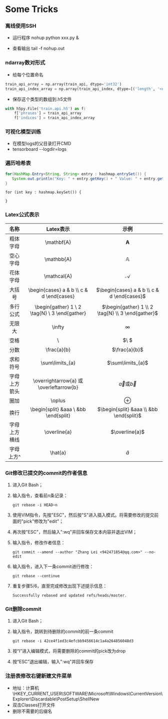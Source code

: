 # Some Tricks

### 离线使用SSH

- 运行程序 nohup python xxx.py & 

- 查看输出 tail -f nohup.out

### ndarray数对形式 

- 给每个位置命名

```python
train_api_array = np.array(train_api, dtype='int32')
train_api_index_array = np.array(train_api_index, dtype=[('length', '<u4'), ('pos', '<u4')])
```

- 保存这个类型的数组到.h5文件

```python
with h5py.File('train.api.h5') as f:
    f['phrases'] = train_api_array
    f['indices'] = train_api_index_array
```

### 可视化模型训练

- 在模型logs的父目录打开CMD
- tensorboard --logdir=logs

### 遍历哈希表

```java
for(HashMap.Entry<String, String> entry : hashmap.entrySet()) {
   System.out.println("Key: " + entry.getKey() + " Value: " + entry.getValue());
}
```

```
for (int key : hashmap.keySet()) {

}
```



### Latex公式表示

|     名称     |                    Latex表示                    |                       示例                        |
| :----------: | :---------------------------------------------: | :-----------------------------------------------: |
|   粗体字母   |                   \mathbf{A}                    |                   $\mathbf{A}$                    |
|   空心字母   |                   \mathbb{A}                    |                   $\mathbb{A}$                    |
|   花体字母   |                   \mathcal{A}                   |                   $\mathcal{A}$                   |
|    大括号    |   \begin{cases} a & b \\\\ c & d \end{cases}    |    $\begin{cases} a & b \\ c & d \end{cases}$     |
|   多行公式   | \begin{gather} 1 \\ 2 \tag{N} \\ 3 \end{gather} | $\begin{gather} 1 \\ 2 \tag{N} \\ 3 \end{gather}$ |
|    无限大    |                     \infty                      |                     $\infty$                      |
|     空格     |                        \                        |                       $\ $                        |
|     分数     |                   \frac{a}{b}                   |                   $\frac{a}{b}$                   |
|   求和符号   |                 \sum\limits_{a}                 |                 $\sum\limits_{a}$                 |
| 字母上方箭头 |     \overrightarrow{a} 或 \overleftarrow{b}     |     $\overrightarrow{a}$或$\overleftarrow{b}$     |
|     圈加     |                     \oplus                      |                     $\oplus$                      |
|     换行     |      \begin{split} &aaa \\ &bb \end{split}      |      $\begin{split} &aaa \\ &bb \end{split}$      |
| 字母上方横线 |                  \overline{a}                   |                  $\overline{a}$                   |
|  字母上方^   |                     \hat{a}                     |                     $\hat{a}$                     |

### Git修改已提交的commit的作者信息

1. 进入Git Bash；

2. 输入指令，查看前n条记录：

   ```
   git rebase -i HEAD~n
   ```
   
3. 使用VIM指令，先按"ESC"，然后按"S"进入插入模式。将需要修改的提交前面的"pick"修改为"edit"；

4. 再次按"ESC"，然后输入":wq"并回车保存文本内容并退出VIM；

5. 输入指令，修改作者信息：

   ```
   git commit --amend --author "Zhang Lei <942471854@qq.com>" --no-edit
   ```

6. 输入指令，进入下一条commit进行修改：

   ```
   git rebase --continue
   ```

7. 重复步骤5/6，直至完成修改出现下述提示信息：

   ```
   Successfully rebased and updated refs/heads/master.
   ```

### Git删除commit

1. 进入Git Bash；

2. 输入指令，跳转到待删除的commit的前一条commit

   ```
   git rebase -i 42ce4f1ed3c4efcbb9456614c1a4a264856048d3
   ```

3. 按“I”进入编辑模式，将需要删除的commit的pick改为drop

4. 按“ESC”退出编辑，输入":wq"并回车保存

### 注册表修改右键新建文件菜单

- 地址：计算机\HKEY_CURRENT_USER\SOFTWARE\Microsoft\Windows\CurrentVersion\Explorer\Discardable\PostSetup\ShellNew
- 双击Classes打开文件
- 删除不需要的后缀名

